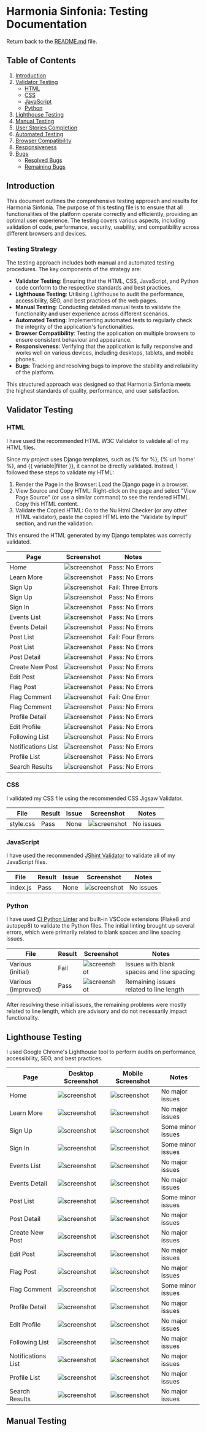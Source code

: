 # Harmonia Sinfonia: Testing Documentation

Return back to the [README.md](README.md) file.

## Table of Contents

1. [Introduction](#introduction)
2. [Validator Testing](#validator-testing)
   - [HTML](#html)
   - [CSS](#css)
   - [JavaScript](#javascript)
   - [Python](#python)
3. [Lighthouse Testing](#lighthouse-testing)
4. [Manual Testing](#manual-testing)
5. [User Stories Completion](#user-stories-completion)
6. [Automated Testing](#automated-testing)
7. [Browser Compatibility](#browser-compatibility)
8. [Responsiveness](#responsiveness)
9. [Bugs](#bugs)
   - [Resolved Bugs](#resolved-bugs)
   - [Remaining Bugs](#remaining-bugs)

## Introduction

This document outlines the comprehensive testing approach and results for Harmonia Sinfonia. The purpose of this testing file is to ensure that all functionalities of the platform operate correctly and efficiently, providing an optimal user experience. The testing covers various aspects, including validation of code, performance, security, usability, and compatibility across different browsers and devices.

### Testing Strategy

The testing approach includes both manual and automated testing procedures. The key components of the strategy are:

- **Validator Testing**: Ensuring that the HTML, CSS, JavaScript, and Python code conform to the respective standards and best practices.
- **Lighthouse Testing**: Utilising Lighthouse to audit the performance, accessibility, SEO, and best practices of the web pages.
- **Manual Testing**: Conducting detailed manual tests to validate the functionality and user experience across different scenarios.
- **Automated Testing**: Implementing automated tests to regularly check the integrity of the application's functionalities.
- **Browser Compatibility**: Testing the application on multiple browsers to ensure consistent behaviour and appearance.
- **Responsiveness**: Verifying that the application is fully responsive and works well on various devices, including desktops, tablets, and mobile phones.
- **Bugs**: Tracking and resolving bugs to improve the stability and reliability of the platform.

This structured approach was designed so that Harmonia Sinfonia meets the highest standards of quality, performance, and user satisfaction.

## Validator Testing

### HTML

I have used the recommended HTML W3C Validator to validate all of my HTML files.

Since my project uses Django templates, such as {% for %}, {% url 'home' %}, and {{ variable|filter }}, it cannot be directly validated. Instead, I followed these steps to validate my HTML:

1. Render the Page in the Browser: Load the Django page in a browser.
2. View Source and Copy HTML: Right-click on the page and select "View Page Source" (or use a similar command) to see the rendered HTML. Copy this HTML content.
3. Validate the Copied HTML: Go to the Nu Html Checker (or any other HTML validator), paste the copied HTML into the "Validate by Input" section, and run the validation.

This ensured the HTML generated by my Django templates was correctly validated.

| Page             | Screenshot                                     | Notes               |
|------------------|------------------------------------------------|---------------------|
| Home             | ![screenshot](documentation/testing/home-pass.png) | Pass: No Errors     |
| Learn More       | ![screenshot](documentation/testing/learnmore-pass.png) | Pass: No Errors     |
| Sign Up          | ![screenshot](documentation/testing/signup-fail.png) | Fail: Three Errors  |
| Sign Up          | ![screenshot](documentation/testing/signup-pass.png) | Pass: No Errors     |
| Sign In          | ![screenshot](documentation/testing/signin-pass.png) | Pass: No Errors     |
| Events List      | ![screenshot](documentation/testing/eventslist-pass.png) | Pass: No Errors     |
| Events Detail    | ![screenshot](documentation/testing/eventsdetail-pass.png) | Pass: No Errors     |
| Post List        | ![screenshot](documentation/testing/postlist-fail.png) | Fail: Four Errors   |
| Post List        | ![screenshot](documentation/testing/postlist-pass.png) | Pass: No Errors     |
| Post Detail      | ![screenshot](documentation/testing/postdetail-pass.png) | Pass: No Errors     |
| Create New Post  | ![screenshot](documentation/testing/createnewpost-post.png) | Pass: No Errors     |
| Edit Post        | ![screenshot](documentation/testing/editpost-pass.png) | Pass: No Errors     |
| Flag Post        | ![screenshot](documentation/testing/flagpost-pass.png) | Pass: No Errors     |
| Flag Comment     | ![screenshot](documentation/testing/flagcomment-fail.png) | Fail: One Error     |
| Flag Comment     | ![screenshot](documentation/testing/flagcomment-pass.png) | Pass: No Errors     |
| Profile Detail   | ![screenshot](documentation/testing/profiledetail-pass.png) | Pass: No Errors     |
| Edit Profile     | ![screenshot](documentation/testing/editprofile-pass.png) | Pass: No Errors     |
| Following List   | ![screenshot](documentation/testing/followinglist-pass.png) | Pass: No Errors     |
| Notifications List | ![screenshot](documentation/testing/notificationslist-pass.png) | Pass: No Errors     |
| Profile List     | ![screenshot](documentation/testing/profilelist-pass.png) | Pass: No Errors     |
| Search Results   | ![screenshot](documentation/testing/searchresults-pass.png) | Pass: No Errors     |

### CSS

I validated my CSS file using the recommended CSS Jigsaw Validator.

| File       | Result | Issue                        | Screenshot                                      | Notes                        |
|------------|--------|------------------------------|------------------------------------------------|------------------------------|
| style.css  | Pass   | None                         | ![screenshot](documentation/testing/css-pass.png) | No issues                    |

### JavaScript

I have used the recommended [JShint Validator](https://jshint.com) to validate all of my JavaScript files.

| File       | Result | Issue                        | Screenshot                                      | Notes                        |
|------------|--------|------------------------------|------------------------------------------------|------------------------------|
| index.js   | Pass   | None                         | ![screenshot](documentation/testing/js-pass.png) | No issues                    |

### Python

I have used [CI Python Linter](https://pep8ci.herokuapp.com) and built-in VSCode extensions (Flake8 and autopep8) to validate the Python files. The initial linting brought up several errors, which were primarily related to blank spaces and line spacing issues.

| File               | Result | Screenshot                                      | Notes                                      |
|--------------------|--------|------------------------------------------------|--------------------------------------------|
| Various (initial)  | Fail   | ![screenshot](documentation/testing/cipythonlinter.png) | Issues with blank spaces and line spacing  |
| Various (improved) | Pass   | ![screenshot](documentation/testing/pythonimprovederrors.png) | Remaining issues related to line length    |

After resolving these initial issues, the remaining problems were mostly related to line length, which are advisory and do not necessarily impact functionality.

## Lighthouse Testing

I used Google Chrome's Lighthouse tool to perform audits on performance, accessibility, SEO, and best practices.

| Page             | Desktop Screenshot                                  | Mobile Screenshot                                  | Notes               |
|------------------|-----------------------------------------------------|---------------------------------------------------|---------------------|
| Home             | ![screenshot](documentation/testing/lighthouse-home-desktop.png) | ![screenshot](documentation/testing/lighthouse-home-mobile.png) | No major issues     |
| Learn More       | ![screenshot](documentation/testing/lighthouse-learnmore-desktop.png) | ![screenshot](documentation/testing/lighthouse-learnmore-mobile.png) | No major issues     |
| Sign Up          | ![screenshot](documentation/testing/lighthouse-signup-desktop.png) | ![screenshot](documentation/testing/lighthouse-signup-mobile.png) | Some minor issues   |
| Sign In          | ![screenshot](documentation/testing/lighthouse-signin-desktop.png) | ![screenshot](documentation/testing/lighthouse-signin-mobile.png) | Some minor issues   |
| Events List      | ![screenshot](documentation/testing/lighthouse-eventslist-desktop.png) | ![screenshot](documentation/testing/lighthouse-eventslist-mobile.png) | No major issues     |
| Events Detail    | ![screenshot](documentation/testing/lighthouse-eventsdetail-desktop.png) | ![screenshot](documentation/testing/lighthouse-eventsdetail-mobile.png) | No major issues     |
| Post List        | ![screenshot](documentation/testing/lighthouse-postlist-desktop.png) | ![screenshot](documentation/testing/lighthouse-postlist-mobile.png) | Some minor issues   |
| Post Detail      | ![screenshot](documentation/testing/lighthouse-postdetail-desktop.png) | ![screenshot](documentation/testing/lighthouse-postdetail-mobile.png) | No major issues     |
| Create New Post  | ![screenshot](documentation/testing/lighthouse-createnewpost-desktop.png) | ![screenshot](documentation/testing/lighthouse-createnewpost-mobile.png) | No major issues     |
| Edit Post        | ![screenshot](documentation/testing/lighthouse-editpost-desktop.png) | ![screenshot](documentation/testing/lighthouse-editpost-mobile.png) | No major issues     |
| Flag Post        | ![screenshot](documentation/testing/lighthouse-flagpost-desktop.png) | ![screenshot](documentation/testing/lighthouse-flagpost-mobile.png) | No major issues     |
| Flag Comment     | ![screenshot](documentation/testing/lighthouse-flagcomment-desktop.png) | ![screenshot](documentation/testing/lighthouse-flagcomment-mobile.png) | Some minor issues   |
| Profile Detail   | ![screenshot](documentation/testing/lighthouse-profiledetail-desktop.png) | ![screenshot](documentation/testing/lighthouse-profiledetail-mobile.png) | No major issues     |
| Edit Profile     | ![screenshot](documentation/testing/lighthouse-editprofile-desktop.png) | ![screenshot](documentation/testing/lighthouse-editprofile-mobile.png) | No major issues     |
| Following List   | ![screenshot](documentation/testing/lighthouse-followinglist-desktop.png) | ![screenshot](documentation/testing/lighthouse-followinglist-mobile.png) | No major issues     |
| Notifications List | ![screenshot](documentation/testing/lighthouse-notificationslist-desktop.png) | ![screenshot](documentation/testing/lighthouse-notificationslist-mobile.png) | No major issues     |
| Profile List     | ![screenshot](documentation/testing/lighthouse-profilelist-desktop.png) | ![screenshot](documentation/testing/lighthouse-profilelist-mobile.png) | No major issues     |
| Search Results   | ![screenshot](documentation/testing/lighthouse-searchresults-desktop.png) | ![screenshot](documentation/testing/lighthouse-searchresults-mobile.png) | No major issues     |

## Manual Testing




